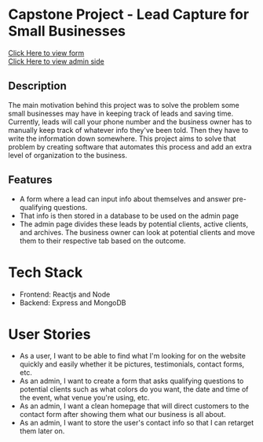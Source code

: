 # Capstone Project - Lead Capture for Small Businesses

[Click Here to view form](https://alpha-leads-frontend.herokuapp.com/contact)<br>
[Click Here to view admin side](https://alpha-leads-frontend.herokuapp.com/admin)
## Description
The main motivation behind this project was to solve the problem some small businesses may have in keeping track of leads and saving time. Currently, leads will call your phone number and the business owner has to manually keep track of whatever info they've been told. Then they have to write the information down somewhere. This project aims to solve that problem by creating software that automates this process and add an extra level of organization to the business.

## Features
- A form where a lead can input info about themselves and answer pre-qualifying questions.
- That info is then stored in a database to be used on the admin page
- The admin page divides these leads by potential clients, active clients, and archives. The business owner can look at potential clients and move them to their respective tab based on the outcome.

# Tech Stack
- Frontend: Reactjs and Node
- Backend: Express and MongoDB
# User Stories 
- As a user, I want to be able to find what I'm looking for on the website quickly and easily whether it be pictures, testimonials, contact forms, etc.
- As an admin, I want to create a form that asks qualifying questions to potential clients such as what colors do you want, the date and time of the event, what venue you're using, etc.
- As an admin, I want a clean homepage that will direct customers to the contact form after showing them what our business is all about.
- As an admin, I want to store the user's contact info so that I can retarget them later on.
